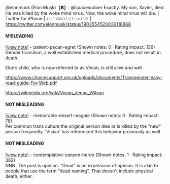 @elonmusk (Elon Musk)【𝗕】: @spacesudoer Exactly. My son, Xavier, died. He was killed by the woke mind virus. Now, the woke mind virus will die. | Twitter for iPhone | 𝚋𝚒𝚛𝚍𝚠𝚊𝚝𝚌𝚑 𝚗𝚘𝚝𝚎 | https://twitter.com/elonmusk/status/1903554520036118868

#### MISLEADING

[[view note]](https://x.com/i/birdwatch/n/1903557420380540976) - patient-pecan-egret (Shown notes: 0 · Rating impact: 136)\
Gender transition, a well established medical procedure, does not result in death. 

Elon’s child, who is now referred to as Vivian, is still alive and well. 

https://www.choicesupport.org.uk/uploads/documents/Transgender-easy-read-guide-For-Web.pdf

https://wikipedia.org/wiki/Vivian_Jenna_Wilson

#### NOT MISLEADING

[[view note]](https://x.com/i/birdwatch/n/1903622143008813094) - memorable-desert-magpie (Shown notes: 0 · Rating impact: 78)\
Per common trans culture the original person dies or is killed by the "new" person frequently.
'Vivian' has referenced this behavior previously as well.

#### NOT MISLEADING

[[view note]](https://x.com/i/birdwatch/n/1903559553733857664) - contemplative-canyon-heron (Shown notes: 1 · Rating impact: 382)\
NNN.  The post is opinion. "Dead" is an expression of opinion. It is akin to people that use the term "dead naming". That doesn't include physical death, either. 
